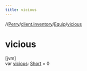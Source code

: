 ```yaml
---
title: vicious
---
```

//[Perry](../../../index.html)/[client.inventory](../index.html)/[Equip](index.html)/[vicious](vicious.html)



# vicious



[jvm]\
var [vicious](vicious.html): [Short](https://kotlinlang.org/api/latest/jvm/stdlib/kotlin/-short/index.html) = 0




